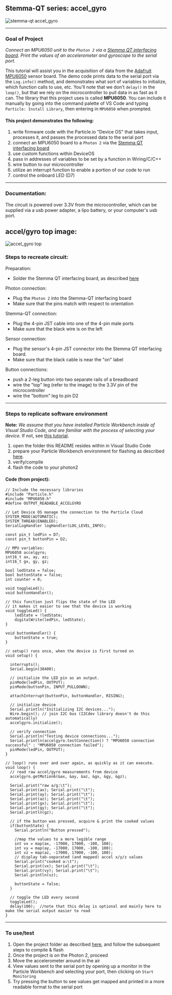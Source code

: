 ## Stemma-QT series:  accel_gyro

![stemma-qt accel_gyro](accelgyro_persp.JPG)

---

### Goal of Project 

*Connect an MPU6050 unit to the `Photon 2` via a [Stemma QT interfacing board](https://www.adafruit.com/product/4515).  Print the values of an accelerometer and gyroscope to the serial port.*

This tutorial will assist you in the acquisition of data from the [Adafruit MPU6050](https://www.adafruit.com/product/3886) sensor board.  The demo code prints data to the serial port via the `Log.info()` method, and demonstrates what sort of variables to initialize, which function calls to use, etc.  You'll note that we don't `delay()` in the `loop()`, but that we rely on the microcontroller to pull data in as fast as it can.  The library that this project uses is called **MPU6050**.  You can include it manually by going into the command palette of VS Code and typing `Particle: Install Library`, then entering in `MPU6050` when prompted.

#### This project demonstrates the following:

1. write firmware code with the Particle.io "Device OS" that takes input, processes it, and passes the processed data to the serial port
1. connect an MPU6050 board to a `Photon 2` via the [Stemma QT interfacing board](https://www.adafruit.com/product/4515)
1. use custom functions within DeviceOS
1. pass in addresses of variables to be set by a function in Wiring/C/C++
1. wire button to our microcontroller
1. utilize an interrupt function to enable a portion of our code to run
1. control the onboard LED (D7)

---

### Documentation: 

The circuit is powered over 3.3V from the microcontroller, which can be supplied via a usb power adapter, a lipo battery, or your computer's usb port.

accel/gyro top image:
---
![accel_gyro top](accelgyro_top.JPG) 
### Steps to recreate circuit:

Preparation:

- Solder the Stemma QT interfacing board, as described [here](https://www.youtube.com/watch?v=DHG7GmUL8wM&ab_channel=loopstick)

Photon connection:

- Plug the `Photon 2` into the Stemma-QT interfacing board
- Make sure that the pins match with respect to orientation

Stemma-QT connection:

- Plug the 4-pin JST cable into one of the 4-pin male ports
- Make sure that the black wire is on the left

Sensor connection:

- Plug the sensor's 4-pin JST connector into the Stemma QT interfacing board.  
- Make sure that the black cable is near the "on" label

Button connections:

- push a 2-leg button into two separate rails of a breadboard
- wire the "top" leg (refer to the image) to the 3.3V pin of the microcontroller
- wire the "bottom" leg to pin D2

---

### Steps to replicate software environment

**Note:** *We assume that you have installed Particle Workbench inside of Visual Studio Code, and are familiar with the process of selecting your device.*  If not, see [this tutorial](https://github.com/Berkeley-MDes/tdf-fa24-equilet/blob/main/_tutorials/installation_compilation/p2_pw_tutorial/README.md).

1. open the folder this README resides within in Visual Studio Code
1. prepare your Particle Workbench environment for flashing as described [here](https://github.com/Berkeley-MDes/24f-desinv-202/wiki/Particle-Workbench#setting-a-project-up).
1. verify/compile
1. flash the code to your photon2 

#### Code (from project):

```
// Include the necessary libraries
#include "Particle.h"
#include "MPU6050.h"
#define OUTPUT_READABLE_ACCELGYRO

// Let Device OS manage the connection to the Particle Cloud
SYSTEM_MODE(AUTOMATIC);
SYSTEM_THREAD(ENABLED);
SerialLogHandler logHandler(LOG_LEVEL_INFO);

const pin_t ledPin = D7;
const pin_t buttonPin = D2;

// MPU variables:
MPU6050 accelgyro;
int16_t ax, ay, az;
int16_t gx, gy, gz;

bool ledState = false;
bool buttonState = false;
int counter = 0;

void toggleLed();
void buttonHandler();

// this function just flips the state of the LED
// it makes it easier to see that the device is working
void toggleLed() {
    ledState = !ledState;
    digitalWrite(ledPin, ledState);
}

void buttonHandler() {
    buttonState = true;
}

// setup() runs once, when the device is first turned on
void setup() {
  
  interrupts();
  Serial.begin(38400);

  // initialize the LED pin as an output.
  pinMode(ledPin, OUTPUT);
  pinMode(buttonPin, INPUT_PULLDOWN);

  attachInterrupt(buttonPin, buttonHandler, RISING);

  // initialize device
  Serial.println("Initializing I2C devices...");
  Wire.begin(); // join I2C bus (I2Cdev library doesn't do this automatically)
  accelgyro.initialize();

  // verify connection
  Serial.println("Testing device connections...");
  Serial.println(accelgyro.testConnection() ? "MPU6050 connection successful" : "MPU6050 connection failed");
  pinMode(ledPin, OUTPUT);
}

// loop() runs over and over again, as quickly as it can execute.
void loop() {
  // read raw accel/gyro measurements from device
  accelgyro.getMotion6(&ax, &ay, &az, &gx, &gy, &gz);
 
  Serial.print("raw a/g:\t");
  Serial.print(ax); Serial.print("\t");
  Serial.print(ay); Serial.print("\t");
  Serial.print(az); Serial.print("\t");
  Serial.print(gx); Serial.print("\t");
  Serial.print(gy); Serial.print("\t");
  Serial.println(gz);

  // if the button was pressed, acquire & print the cooked values
  if(buttonState) {
    Serial.println("Button pressed");

    //map the values to a more legible range
    int vx = map(ax, -17000, 17000, -100, 100);
    int vy = map(ay, -17000, 17000, -100, 100);
    int vz = map(az, -17000, 17000, -100, 100);
    // display tab-separated (and mapped) accel x/y/z values
    Serial.print("cooked a:\t");
    Serial.print(vx); Serial.print("\t");
    Serial.print(vy); Serial.print("\t");
    Serial.println(vz);

    buttonState = false;
  }
  
  // toggle the LED every second
  toggleLed();
  delay(100);  //note that this delay is optional and mainly here to make the serial output easier to read
}
```

---

### To use/test

1. Open the project folder as described [here](https://github.com/Berkeley-MDes/24f-desinv-202/wiki/Particle-Workbench#open-an-existing-project-in-vs-code), and follow the subsequent steps to compile & flash
1. Once the project is on the Photon 2, proceed
1. Move the accelerometer around in the air
1. View values sent to the serial port by opening up a monitor in the Particle Workbench and selecting your port, then clicking on `Start Monitoring`
1. Try pressing the button to see values get mapped and printed in a more readable format to the serial port
